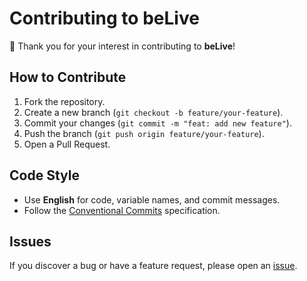 # Contributing to beLive

🎤 Thank you for your interest in contributing to **beLive**!

## How to Contribute
1. Fork the repository.
2. Create a new branch (`git checkout -b feature/your-feature`).
3. Commit your changes (`git commit -m "feat: add new feature"`).
4. Push the branch (`git push origin feature/your-feature`).
5. Open a Pull Request.

## Code Style
- Use **English** for code, variable names, and commit messages.
- Follow the [Conventional Commits](https://www.conventionalcommits.org/) specification.

## Issues
If you discover a bug or have a feature request, please open an [issue](../../issues).

